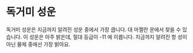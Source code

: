 # 독거미 성운

독거미 성운은 지금까지 알려진 성운 중에서 가장 큽니다. 대 마젤란 운에서 찾을 수
있습니다. 이 성운은 아주 밝은데, 절대 등급이 -11 에 이릅니다. 지금까지 알려진 항
성이 아닌 물체 중에선 가장 밝아요.
